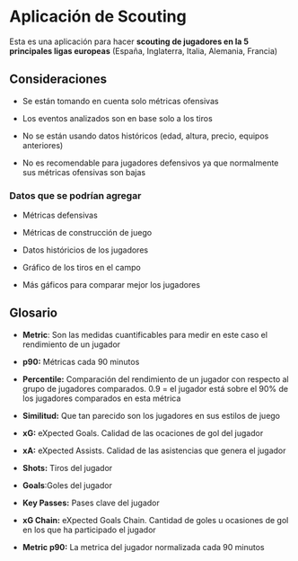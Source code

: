 # Aplicación de Scouting

Esta es una aplicación para hacer **scouting de jugadores en la 5 principales ligas europeas** (España, Inglaterra, Italia, Alemania, Francia)

## Consideraciones

-   Se están tomando en cuenta solo métricas ofensivas

-   Los eventos analizados son en base solo a los tiros

-   No se están usando datos históricos (edad, altura, precio, equipos anteriores)

-   No es recomendable para jugadores defensivos ya que normalmente sus métricas ofensivas son bajas

### Datos que se podrían agregar

-   Métricas defensivas

-   Métricas de construcción de juego

-   Datos históricios de los jugadores

-   Gráfico de los tiros en el campo

-   Más gáficos para comparar mejor los jugadores

## Glosario

-   **Metric**: Son las medidas cuantificables para medir en este caso el rendimiento de un jugador

-   **p90:** Métricas cada 90 minutos

-   **Percentile:** Comparación del rendimiento de un jugador con respecto al grupo de jugadores comparados. 0.9 = el jugador está sobre el 90% de los jugadores comparados en esta métrica

-   **Similitud:** Que tan parecido son los jugadores en sus estilos de juego

-   **xG:** eXpected Goals. Calidad de las ocaciones de gol del jugador

-   **xA:** eXpected Assists. Calidad de las asistencias que genera el jugador

-   **Shots:** Tiros del jugador

-   **Goals**:Goles del jugador

-   **Key Passes:** Pases clave del jugador

-   **xG Chain:** eXpected Goals Chain. Cantidad de goles u ocasiones de gol en los que ha participado el jugador

-   **Metric p90:** La metrica del jugador normalizada cada 90 minutos
